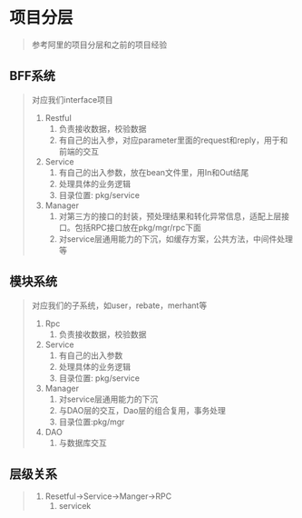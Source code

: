 # 项目分层

> 参考阿里的项目分层和之前的项目经验

## BFF系统

> 对应我们interface项目
>
> 1. Restful
>    1. 负责接收数据，校验数据
>    2. 有自己的出入参，对应parameter里面的request和reply，用于和前端的交互
> 2. Service
>    1. 有自己的出入参数，放在bean文件里，用In和Out结尾
>    2. 处理具体的业务逻辑
>    3. 目录位置: pkg/service 
> 3. Manager
>    1. 对第三方的接口的封装，预处理结果和转化异常信息，适配上层接口。包括RPC接口放在pkg/mgr/rpc下面
>    2. 对service层通用能力的下沉，如缓存方案，公共方法，中间件处理等

## 模块系统

> 对应我们的子系统，如user，rebate，merhant等
>
> 1. Rpc
>    1. 负责接收数据，校验数据
> 2. Service
>    1. 有自己的出入参数
>    2. 处理具体的业务逻辑
>    3. 目录位置: pkg/service
> 3. Manager
>    1. 对service层通用能力的下沉
>    2. 与DAO层的交互，Dao层的组合复用，事务处理
>    3. 目录位置:pkg/mgr
> 4. DAO
>    1. 与数据库交互

## 层级关系

> 1. Resetful-&gt;Service-&gt;Manger-&gt;RPC
>    1. servicek



